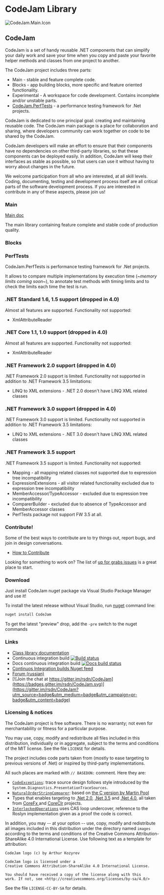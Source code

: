 ﻿# CodeJam Library

![CodeJam.Main.Icon](/images/nuget/CodeJam.Main.Icon.png)

## CodeJam

CodeJam is a set of handy reusable .NET components that can simplify your daily work and
save your time when you copy and paste your favorite helper methods and classes from one project to another.

The CodeJam project includes three parts:

* Main - stable and feature complete code.
* Blocks - app building blocks, more specific and feature oriented functionality.
* Experimental - A workspace for code development. Contains incomplete and/or unstable parts.
* [CodeJam.PerfTests](https://github.com/rsdn/CodeJam/tree/master/PerfTests) - a performance testing framework for .Net projects.

CodeJam is dedicated to one principal goal: creating and maintaining reusable code. The CodeJam main package is a place for
collaboration and sharing, where developers community can work together on code to be shared by the CodeJam.

CodeJam developers will make an effort to ensure that their components have no dependencies on other third-party
libraries, so that these components can be deployed easily. In addition, CodeJam will keep their interfaces as stable as
possible, so that users can use it without having to worry about changes in the future.

We welcome participation from all who are interested, at all skill levels. Coding, documenting, testing and
development process itself are all critical parts of the software development process. If you are interested in
contribute in any of these aspects, please join us!

### Main

[Main doc](CodeJam.Main/Readme.md)

The main library containing feature complete and stable code of production quality.

### Blocks

### PerfTests

CodeJam.PerfTests is performance testing framework for .Net projects.

It allows to compare multiple implementations by execution time (*~memory limits coming soon~*), to annotate test methods
with timing limits and to check the limits each time the test is run.

### .NET Standard 1.6, 1.5 support (dropped in 4.0)

Almost all features are supported. Functionality not supported:

* XmlAttributeReader

### .NET Core 1.1, 1.0 support (dropped in 4.0)

Almost all features are supported. Functionality not supported:

* XmlAttributeReader

### .NET Framework 2.0 support (dropped in 4.0)

.NET Framework 2.0 support is limited. Functionality not supported in addition to .NET Framework 3.5 limitations:

* LINQ to XML extensions - .NET 2.0 doesn't have LINQ XML related classes

### .NET Framework 3.0 support (dropped in 4.0)

.NET Framework 3.0 support is limited. Functionality not supported in addition to .NET Framework 3.5 limitations:

* LINQ to XML extensions - .NET 3.0 doesn't have LINQ XML related classes

### .NET Framework 3.5 support

.NET Framework 3.5 support is limited. Functionality not supported:

* Mapping - all mapping related classes not supported due to expression tree incompatibility
* ExpressionExtensions - all visitor related functionality excluded due to expression tree incompatibility
* MemberAccessor/TypeAccessor - excluded due to expression tree incompatibility
* ComparerBuilder - excluded due to absence of TypeAccessor and MemberAccessor classes
* PerfTests package not support FW 3.5 at all.

### Contribute!

Some of the best ways to contribute are to try things out, report bugs, and join in design conversations.

* [How to Contribute](https://github.com/rsdn/CodeJam/blob/master/CONTRIBUTING.md)

Looking for something to work on? The list of
[up for grabs issues](https://github.com/rsdn/CodeJam/issues?q=is%3Aopen+is%3Aissue) is a great place to start.

### Download

Just install CodeJam nuget package via Visual Studio Package Manager and use it!

To install the latest release without Visual Studio, run [nuget](https://dist.nuget.org/index.html)
command line:

```bash
nuget install CodeJam
```

To get the latest "preview" drop, add the `-pre` switch to the nuget commands

### Links

* [Class library documentation](https://github.com/rsdn/CodeJam/wiki/DocHome)
* Continuous integration build [![Build status](https://ci.appveyor.com/api/projects/status/oxdyxkgwotiv64r1/branch/master?svg=true)](https://ci.appveyor.com/project/andrewvk/codejam/branch/master)
* Docs continuous integration build [![Docs build status](https://ci.appveyor.com/api/projects/status/bucrjn2eceptbqwl?svg=true)](https://ci.appveyor.com/project/andrewvk/codejam-jlvna/branch/master)
* [Continuos Integration builds Nuget feed](https://ci.appveyor.com/nuget/codejam)
* [Forum (russian)](https://rsdn.org/forum/prj.codejam/)
* [![Join the chat at https://gitter.im/rsdn/CodeJam](https://badges.gitter.im/rsdn/CodeJam.svg)](https://gitter.im/rsdn/CodeJam?utm_source=badge&utm_medium=badge&utm_campaign=pr-badge&utm_content=badge)

### Licensing & notices

The CodeJam project is free software.
There is no warranty; not even for merchantability or fitness for a particular purpose.

You may use, copy, modify and redistribute all files included in this
distribution, individually or in aggregate, subject to the terms and conditions
of the MIT license.  See the file `LICENSE` for details.

The project includes code parts taken from (mostly to ease targeting to previous versions of .Net)
or inspired by third-party implementations.

All such places are marked with `// BASEDON:` comment. Here they are:

* [`CodeExceptions`](https://github.com/rsdn/CodeJam/tree/master/CodeJam.Main/Assertions/CodeExceptions.cs#L55): trace source design follows style introduced by the `System.Diagnostics.PresentationTraceSources`.
* [`NaturalOrderStringComparer`](https://github.com/rsdn/CodeJam/tree/master/CodeJam.Main/Strings/NaturalOrderStringComparer.cs): based on [the C version by Martin Pool](http://sourcefrog.net/projects/natsort/)
* Types that enables targeting to [.Net 2.0](https://github.com/rsdn/CodeJam/tree/master/CodeJam.Main/Targeting/NET20), [.Net 3.5](https://github.com/rsdn/CodeJam/tree/master/CodeJam.Main/Targeting/NET35) and [.Net 4.0](https://github.com/rsdn/CodeJam/tree/master/CodeJam.Main/Targeting/NET40), all taken from [CoreFx ](https://github.com/dotnet/corefx)and [CoreClr](https://github.com/dotnet/coreclr/) projects.
* [`InterlockedOperations`](https://github.com/rsdn/CodeJam/blob/master/CodeJam.Main/Threading/InterlockedOperations.tt) uses CAS loop undercover, reference to the Roslyn implementation given as a proof the code is correct.


In addition, you may -- at your option -- use, copy, modify and redistribute
all images included in this distribution under the directory named `images`
according to the terms and conditions of the Creative Commons Attribution-ShareAlike 4.0 International License.
Use following text as a template for attribution:

```
CodeJam logo (c) by Arthur Kozyrev

CodeJam logo is licensed under a
Creative Commons Attribution-ShareAlike 4.0 International License.

You should have received a copy of the license along with this
work. If not, see <http://creativecommons.org/licenses/by-sa/4.0/>
```

See the file `LICENSE-CC-BY-SA` for details.
